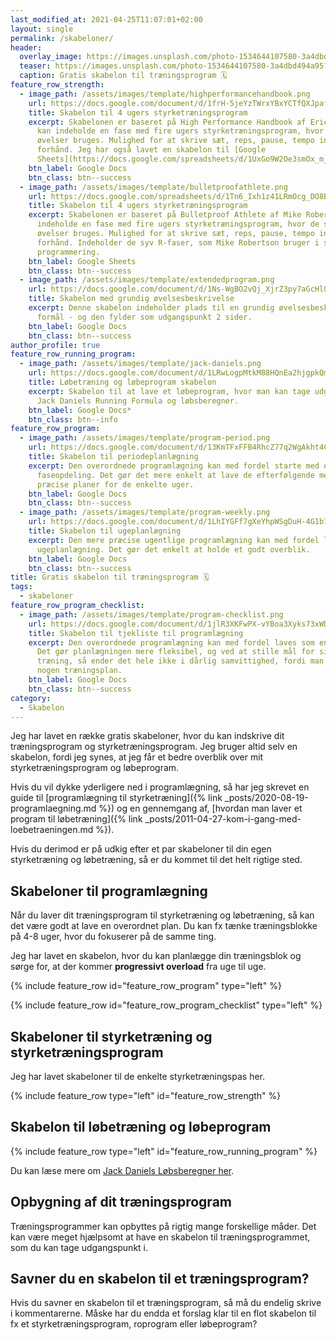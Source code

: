 ```yaml
---
last_modified_at: 2021-04-25T11:07:01+02:00
layout: single
permalink: /skabeloner/
header:
  overlay_image: https://images.unsplash.com/photo-1534644107580-3a4dbd494a95?ixlib=rb-1.2.1&ixid=eyJhcHBfaWQiOjEyMDd9&auto=format&fit=crop&w=1950&q=80
  teaser: https://images.unsplash.com/photo-1534644107580-3a4dbd494a95?ixlib=rb-1.2.1&ixid=eyJhcHBfaWQiOjEyMDd9&auto=format&fit=crop&w=400&q=80
  caption: Gratis skabelon til træningsprogram 🗓
feature_row_strength:
  - image_path: /assets/images/template/highperformancehandbook.png
    url: https://docs.google.com/document/d/1frH-5jeYzTWrxYBxYCTfQXJpafpHj1PolM_L_0oqw6c/copy?usp=sharing
    title: Skabelon til 4 ugers styrketræningsprogram
    excerpt: Skabelonen er baseret på High Performance Handbook af Eric Cressey og
      kan indeholde en fase med fire ugers styrketræningsprogram, hvor de samme
      øvelser bruges. Mulighed for at skrive sæt, reps, pause, tempo ind på
      forhånd. Jeg har også lavet en skabelon til [Google
      Sheets](https://docs.google.com/spreadsheets/d/1UxGo9W2Oe3smOx_m_VTEKyLQCHTmDuB84NEnxBjHy_4/copy?usp=sharing).
    btn_label: Google Docs
    btn_class: btn--success
  - image_path: /assets/images/template/bulletproofathlete.png
    url: https://docs.google.com/spreadsheets/d/1Tn6_Ixh1z41LRmOcg_DO8BxSyxR_VGoXWTUCitx0CbQ/copy?usp=sharingHj1PolM_L_0oqw6c/copy?usp=sharing
    title: Skabelon til 4 ugers styrketræningsprogram
    excerpt: Skabelonen er baseret på Bulletproof Athlete af Mike Robertson og kan
      indeholde en fase med fire ugers styrketræningsprogram, hvor de samme
      øvelser bruges. Mulighed for at skrive sæt, reps, pause, tempo ind på
      forhånd. Indeholder de syv R-faser, som Mike Robertson bruger i sin
      programmering.
    btn_label: Google Sheets
    btn_class: btn--success
  - image_path: /assets/images/template/extendedprogram.png
    url: https://docs.google.com/document/d/1Ns-WgBO2vQj_XjrZ3py7aGcHlUrt-zUAXtRlUS-I6Bw/copy?usp=sharing
    title: Skabelon med grundig øvelsesbeskrivelse
    excerpt: Denne skabelon indeholder plads til en grundig øvelsesbeskrivelse og
      formål - og den fylder som udgangspunkt 2 sider.
    btn_label: Google Docs
    btn_class: btn--success
author_profile: true
feature_row_running_program:
  - image_path: /assets/images/template/jack-daniels.png
    url: https://docs.google.com/document/d/1LRwLogpMtkM88HQnEa2hjgpkQmOIPIM7TcnZGM-erlQ/copy
    title: Løbetræning og løbeprogram skabelon
    excerpt: Skabelon til at lave et løbeprogram, hvor man kan tage udgangspunkt i
      Jack Daniels Running Formula og løbsberegner.
    btn_label: Google Docs*
    btn_class: btn--info
feature_row_program:
  - image_path: /assets/images/template/program-period.png
    url: https://docs.google.com/document/d/13KmTFxFFB4RhcZ77q2WgAkht4CJDg6NqZA4HdPvRKvs/copy?usp=sharing
    title: Skabelon til periodeplanlægning
    excerpt: Den overordnede programlægning kan med fordel starte med en overordnet
      faseopdeling. Det gør det mere enkelt at lave de efterfølgende mere
      præcise planer for de enkelte uger.
    btn_label: Google Docs
    btn_class: btn--success
  - image_path: /assets/images/template/program-weekly.png
    url: https://docs.google.com/document/d/1LhIYGFf7gXeYhpWSgDuH-4G1b7fXHR2aMqPRmqIL3_E/copy?usp=sharing
    title: Skabelon til ugeplanlægning
    excerpt: Den mere præcise ugentlige programlægning kan med fordel laves som en
      ugeplanlægning. Det gør det enkelt at holde et godt overblik.
    btn_label: Google Docs
    btn_class: btn--success
title: Gratis skabelon til træningsprogram 🗓
tags:
  - skabeloner
feature_row_program_checklist:
  - image_path: /assets/images/template/program-checklist.png
    url: https://docs.google.com/document/d/1jlR3XKFwPX-vYBoa3Xyks73xWDjgHP5OjuohPH51UdU/copy?usp=sharing
    title: Skabelon til tjekliste til programlægning
    excerpt: Den overordnede programlægning kan med fordel laves som en tjekliste.
      Det gør planlægningen mere fleksibel, og ved at stille mål for sin
      træning, så ender det hele ikke i dårlig samvittighed, fordi man ikke har
      nogen træningsplan.
    btn_label: Google Docs
    btn_class: btn--success
category:
  - Skabelon
---
```

Jeg har lavet en række gratis skabeloner, hvor du kan indskrive dit træningsprogram og styrketræningsprogram. Jeg bruger altid selv en skabelon, fordi jeg synes, at jeg får et bedre overblik over mit styrketræningsprogram og løbeprogram.

Hvis du vil dykke yderligere ned i programlægning, så har jeg skrevet en guide til [programlægning til styrketræning]({% link _posts/2020-08-19-programlaegning.md %}) og en gennemgang af, [hvordan man laver et program til løbetræning]({% link _posts/2011-04-27-kom-i-gang-med-loebetraeningen.md %}).

Hvis du derimod er på udkig efter et par skabeloner til din egen styrketræning og løbetræning, så er du kommet til det helt rigtige sted.

## Skabeloner til programlægning

Når du laver dit træningsprogram til styrketræning og løbetræning, så kan det være godt at lave en overordnet plan. Du kan fx tænke træningsblokke på 4-8 uger, hvor du fokuserer på de samme ting.

Jeg har lavet en skabelon, hvor du kan planlægge din træningsblok og sørge for, at der kommer **progressivt overload** fra uge til uge.

{% include feature_row id="feature_row_program" type="left" %}

{% include feature_row id="feature_row_program_checklist" type="left" %}

## Skabeloner til styrketræning og styrketræningsprogram

Jeg har lavet skabeloner til de enkelte styrketræningspas her.

{% include feature_row type="left" id="feature_row_strength" %}

## Skabelon til løbetræning og løbeprogram

{% include feature_row type="left" id="feature_row_running_program" %}

Du kan læse mere om [Jack Daniels Løbsberegner her](/loebesiden-jack-daniels-loebeberegner/).

## Opbygning af dit træningsprogram

Træningsprogrammer kan opbyttes på rigtig mange forskellige måder. Det kan være meget hjælpsomt at have en skabelon til træningsprogrammet, som du kan tage udgangspunkt i.

## Savner du en skabelon til et træningsprogram?

Hvis du savner en skabelon til et træningsprogram, så må du endelig skrive i kommentarerne. Måske har du endda et forslag klar til en flot skabelon til fx et styrketræningsprogram, roprogram eller løbeprogram?
